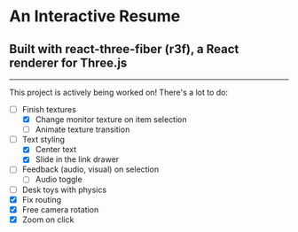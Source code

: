 # An Interactive Resume 
## Built with react-three-fiber (r3f), a React renderer for Three.js
---
This project is actively being worked on! There's a lot to do:


- [ ] Finish textures
    - [x] Change monitor texture on item selection
    - [ ] Animate texture transition
- [ ] Text styling
    - [x] Center text
    - [x] Slide in the link drawer
- [ ] Feedback (audio, visual) on selection
    - [ ] Audio toggle
- [ ] Desk toys with physics
- [x] Fix routing
- [x] Free camera rotation
- [x] Zoom on click
